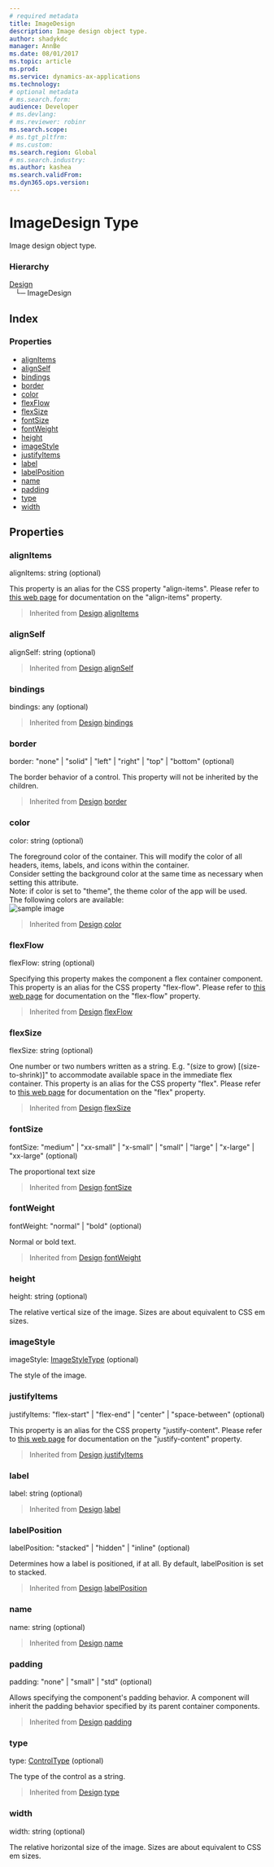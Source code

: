 ```yaml
---
# required metadata
title: ImageDesign
description: Image design object type.
author: shadykdc
manager: AnnBe
ms.date: 08/01/2017
ms.topic: article
ms.prod: 
ms.service: dynamics-ax-applications
ms.technology: 
# optional metadata
# ms.search.form:
audience: Developer
# ms.devlang: 
# ms.reviewer: robinr
ms.search.scope: 
# ms.tgt_pltfrm: 
# ms.custom:
ms.search.region: Global
# ms.search.industry: 
ms.author: kashea
ms.search.validFrom:
ms.dyn365.ops.version:
---
```


# ImageDesign Type
Image design object type.

### Hierarchy

[Design](view-model-ipage-idesign.md) <br>&nbsp;&nbsp;&nbsp;└─ ImageDesign <br>

## Index

### Properties

* [alignItems](view-model-control-image-iimage-iimagedesign.md#alignitems)
* [alignSelf](view-model-control-image-iimage-iimagedesign.md#alignself)
* [bindings](view-model-control-image-iimage-iimagedesign.md#bindings)
* [border](view-model-control-image-iimage-iimagedesign.md#border)
* [color](view-model-control-image-iimage-iimagedesign.md#color)
* [flexFlow](view-model-control-image-iimage-iimagedesign.md#flexflow)
* [flexSize](view-model-control-image-iimage-iimagedesign.md#flexsize)
* [fontSize](view-model-control-image-iimage-iimagedesign.md#fontsize)
* [fontWeight](view-model-control-image-iimage-iimagedesign.md#fontweight)
* [height](view-model-control-image-iimage-iimagedesign.md#height)
* [imageStyle](view-model-control-image-iimage-iimagedesign.md#imagestyle)
* [justifyItems](view-model-control-image-iimage-iimagedesign.md#justifyitems)
* [label](view-model-control-image-iimage-iimagedesign.md#label)
* [labelPosition](view-model-control-image-iimage-iimagedesign.md#labelposition)
* [name](view-model-control-image-iimage-iimagedesign.md#name)
* [padding](view-model-control-image-iimage-iimagedesign.md#padding)
* [type](view-model-control-image-iimage-iimagedesign.md#type)
* [width](view-model-control-image-iimage-iimagedesign.md#width)

## Properties

### alignItems

alignItems: string (optional) 

This property is an alias for the CSS property "align-items".
Please refer to [this web page](https://css-tricks.com/snippets/css/a-guide-to-flexbox) for documentation on the "align-items" property.

> Inherited from [Design](view-model-ipage-idesign.md).[alignItems](view-model-ipage-idesign.md#alignitems)


### alignSelf

alignSelf: string (optional) 



> Inherited from [Design](view-model-ipage-idesign.md).[alignSelf](view-model-ipage-idesign.md#alignself)


### bindings

bindings: any (optional) 



> Inherited from [Design](view-model-ipage-idesign.md).[bindings](view-model-ipage-idesign.md#bindings)


### border

border: "none" &#124; "solid" &#124; "left" &#124; "right" &#124; "top" &#124; "bottom" (optional) 

The border behavior of a control. This property will not be inherited by the children.

> Inherited from [Design](view-model-ipage-idesign.md).[border](view-model-ipage-idesign.md#border)


### color

color: string (optional) 

The foreground color of the container.
This will modify the color of all headers, items, labels, and icons within the container.<br>
Consider setting the background color at the same time as necessary when setting this attribute.<br>
Note: if color is set to "theme", the theme color of the app will be used.<br>
The following colors are available: <br>
![sample image](../../../media/colors.PNG)

> Inherited from [Design](view-model-ipage-idesign.md).[color](view-model-ipage-idesign.md#color)


### flexFlow

flexFlow: string (optional) 

Specifying this property makes the component a flex container component.
This property is an alias for the CSS property "flex-flow".
Please refer to [this web page](https://css-tricks.com/snippets/css/a-guide-to-flexbox) for documentation on the "flex-flow" property.

> Inherited from [Design](view-model-ipage-idesign.md).[flexFlow](view-model-ipage-idesign.md#flexflow)


### flexSize

flexSize: string (optional) 

One number or two numbers written as a string. E.g. "(size to grow) [(size-to-shrink)]" to accommodate available space in the immediate flex container.
This property is an alias for the CSS property "flex". Please refer to
[this web page](https://css-tricks.com/snippets/css/a-guide-to-flexbox) for documentation on the "flex" property.

> Inherited from [Design](view-model-ipage-idesign.md).[flexSize](view-model-ipage-idesign.md#flexsize)


### fontSize

fontSize: "medium" &#124; "xx-small" &#124; "x-small" &#124; "small" &#124; "large" &#124; "x-large" &#124; "xx-large" (optional) 

The proportional text size

> Inherited from [Design](view-model-ipage-idesign.md).[fontSize](view-model-ipage-idesign.md#fontsize)


### fontWeight

fontWeight: "normal" &#124; "bold" (optional) 

Normal or bold text.

> Inherited from [Design](view-model-ipage-idesign.md).[fontWeight](view-model-ipage-idesign.md#fontweight)


### height

height: string (optional) 

The relative vertical size of the image.
Sizes are about equivalent to CSS em sizes.


### imageStyle

imageStyle: [ImageStyleType](../modules/view-model-control-image-iimage.md#imagestyletype) (optional) 

The style of the image.


### justifyItems

justifyItems: "flex-start" &#124; "flex-end" &#124; "center" &#124; "space-between" (optional) 

This property is an alias for the CSS property "justify-content".
Please refer to [this web page](https://css-tricks.com/snippets/css/a-guide-to-flexbox) for documentation on the "justify-content" property.

> Inherited from [Design](view-model-ipage-idesign.md).[justifyItems](view-model-ipage-idesign.md#justifyitems)


### label

label: string (optional) 



> Inherited from [Design](view-model-ipage-idesign.md).[label](view-model-ipage-idesign.md#label)


### labelPosition

labelPosition: "stacked" &#124; "hidden" &#124; "inline" (optional) 

Determines how a label is positioned, if at all. By default, labelPosition is set to stacked.

> Inherited from [Design](view-model-ipage-idesign.md).[labelPosition](view-model-ipage-idesign.md#labelposition)


### name

name: string (optional) 



> Inherited from [Design](view-model-ipage-idesign.md).[name](view-model-ipage-idesign.md#name)


### padding

padding: "none" &#124; "small" &#124; "std" (optional) 

Allows specifying the component's padding behavior.
A component will inherit the padding behavior specified by its parent container components.

> Inherited from [Design](view-model-ipage-idesign.md).[padding](view-model-ipage-idesign.md#padding)


### type

type: [ControlType](../modules/view-model-control-basecontrol-icontrol.md#controltype) (optional) 

The type of the control as a string.

> Inherited from [Design](view-model-ipage-idesign.md).[type](view-model-ipage-idesign.md#type)


### width

width: string (optional) 

The relative horizontal size of the image.
Sizes are about equivalent to CSS em sizes.


